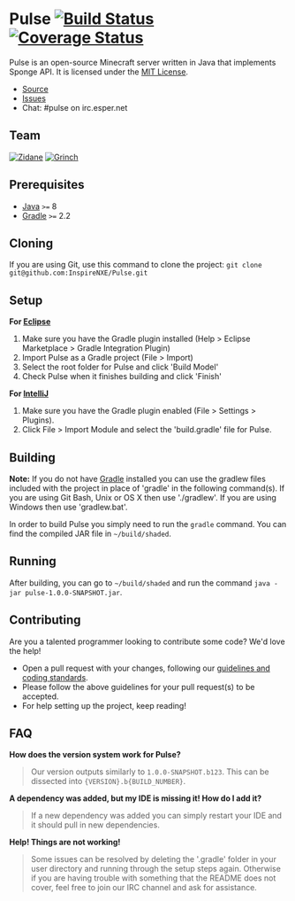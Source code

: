 Pulse [![Build Status](https://travis-ci.org/InspireNXE/Pulse.png?branch=master)](https://travis-ci.org/InspireNXE/Pulse) [![Coverage Status](https://coveralls.io/repos/InspireNXE/Pulse/badge.png?branch=master)](https://coveralls.io/r/InspireNXE/Pulse?branch=master)  
=============
Pulse is an open-source Minecraft server written in Java that implements Sponge API. It is licensed under the [MIT License].

* [Source]
* [Issues]
* Chat: #pulse on irc.esper.net

## Team
[![Zidane](https://secure.gravatar.com/avatar/3b8d6171c3f15daf35328a4f04c83de9?s=48)](https://github.com/Zidane "Zidane, Lead Developer")
[![Grinch](https://secure.gravatar.com/avatar/19d97d07c8797464aa8b7e2e0481da78?s=48)](https://github.com/Grinch "Grinch, Developer")

## Prerequisites
* [Java] `>=` 8
* [Gradle] `>=` 2.2

## Cloning
If you are using Git, use this command to clone the project: `git clone git@github.com:InspireNXE/Pulse.git`

## Setup
__For [Eclipse]__  
1. Make sure you have the Gradle plugin installed (Help > Eclipse Marketplace > Gradle Integration Plugin)  
2. Import Pulse as a Gradle project (File > Import)  
3. Select the root folder for Pulse and click 'Build Model'  
4. Check Pulse when it finishes building and click 'Finish'  

__For [IntelliJ]__  
1. Make sure you have the Gradle plugin enabled (File > Settings > Plugins).  
2. Click File > Import Module and select the 'build.gradle' file for Pulse.  

## Building
__Note:__ If you do not have [Gradle] installed you can use the gradlew files included with the project in place of 'gradle' in the following command(s). If you are using Git Bash, Unix or OS X then use './gradlew'. If you are using Windows then use 'gradlew.bat'.

In order to build Pulse you simply need to run the `gradle` command. You can find the compiled JAR file in `~/build/shaded`.

## Running
After building, you can go to `~/build/shaded` and run the command `java -jar pulse-1.0.0-SNAPSHOT.jar`.

## Contributing
Are you a talented programmer looking to contribute some code? We'd love the help!  
* Open a pull request with your changes, following our [guidelines and coding standards](CONTRIBUTING.md).  
* Please follow the above guidelines for your pull request(s) to be accepted.  
* For help setting up the project, keep reading!  

## FAQ
__How does the version system work for Pulse?__
>Our version outputs similarly to `1.0.0-SNAPSHOT.b123`. This can be dissected into `{VERSION}.b{BUILD_NUMBER}`.

__A dependency was added, but my IDE is missing it! How do I add it?__
>If a new dependency was added you can simply restart your IDE and it should pull in new dependencies.

__Help! Things are not working!__
>Some issues can be resolved by deleting the '.gradle' folder in your user directory and running through the setup steps again. Otherwise if you are having trouble with something that the README does not cover, feel free to join our IRC channel and ask for assistance.

[MIT License]: http://www.tldrlegal.com/license/mit-license/
[Source]: https://github.com/InspireNXE/Pulse/
[Issues]: https://github.com/InspireNXE/Pulse/issues
[Java]: http://java.oracle.com
[Gradle]: http://www.gradle.org/
[Eclipse]: http://www.eclipse.org/
[IntelliJ]: http://www.jetbrains.com/idea/